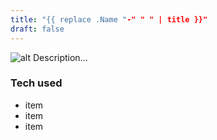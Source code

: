 ```yaml
---
title: "{{ replace .Name "-" " " | title }}"
draft: false
---
```


![alt](//via.placeholder.com/640x150)
Description...

### Tech used
* item
* item
* item
